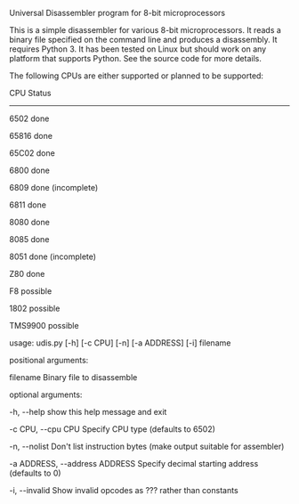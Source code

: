 Universal Disassembler program for 8-bit microprocessors

This is a simple disassembler for various 8-bit microprocessors. It
reads a binary file specified on the command line and produces a
disassembly. It requires Python 3. It has been tested on Linux but
should work on any platform that supports Python. See the source code
for more details.

The following CPUs are either supported or planned to be supported:

CPU    Status
---    ------

6502    done

65816   done

65C02   done

6800    done

6809    done (incomplete)

6811    done

8080    done

8085    done

8051    done (incomplete)

Z80     done

F8      possible

1802    possible

TMS9900 possible


usage: udis.py [-h] [-c CPU] [-n] [-a ADDRESS] [-i] filename

positional arguments:

  filename              Binary file to disassemble

optional arguments:

  -h, --help            show this help message and exit

  -c CPU, --cpu CPU     Specify CPU type (defaults to 6502)

  -n, --nolist          Don't list instruction bytes (make output suitable for assembler)

  -a ADDRESS, --address ADDRESS
                        Specify decimal starting address (defaults to 0)

  -i, --invalid         Show invalid opcodes as ??? rather than constants
